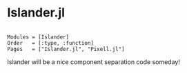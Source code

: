 # Islander.jl

```@index
```


```@autodocs
Modules = [Islander]
Order   = [:type, :function]
Pages   = ["Islander.jl", "Pixell.jl"]
```

Islander will be a nice component separation code someday!
